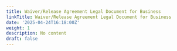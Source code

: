 ```yaml
---
title: Waiver/Release Agreement Legal Document for Business
linkTitle: Waiver/Release Agreement Legal Document for Business
date: '2025-04-24T16:18:00Z'
weight: 1
description: No content
draft: false
---
```



